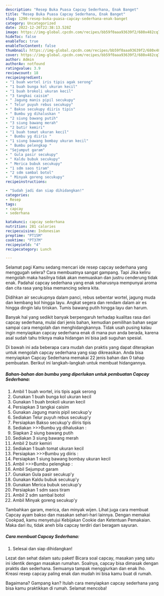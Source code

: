 ```yaml
---
description: "Resep Buka Puasa Capcay Sederhana, Enak Banget"
title: "Resep Buka Puasa Capcay Sederhana, Enak Banget"
slug: 1290-resep-buka-puasa-capcay-sederhana-enak-banget
category: Uncategorized
date: 2022-12-26T22:38:13.528Z
image: https://img-global.cpcdn.com/recipes/bb59f0aaa93639f2/680x482cq70/capcay-sederhana-foto-resep-utama.jpg
hideToc: false
enableToc: true
enableTocContent: false
thumbnail: https://img-global.cpcdn.com/recipes/bb59f0aaa93639f2/680x482cq70/capcay-sederhana-foto-resep-utama.jpg
cover: https://img-global.cpcdn.com/recipes/bb59f0aaa93639f2/680x482cq70/capcay-sederhana-foto-resep-utama.jpg
author: Admin
authorAv: notfound
ratingvalue: 3.9
reviewcount: 18
recipeingredient:
- "1 buah wortel iris tipis agak serong"
- "1 buah bunga kol ukuran kecil"
- "1 buah brokoli ukuran kecil"
- "3 tangkai caisim"
- " Jagung manis pipil secukupy"
- " Telur puyuh rebus secukupy"
- " Bakso secukupy diiris tipis"
- " Bumbu yg dihaluskan "
- "2 siung bawang putih"
- "3 siung bawang merah"
- "2 butir kemiri"
- "1 buah tomat ukuran kecil"
- " Bumbu yg diiris "
- "1 siung bawang bombay ukuran kecil"
- " Bumbu pelengkap "
- "Sejumput garam"
- " Gula pasir secukupy"
- " Kaldu bubuk secukupy"
- " Merica bubuk secukupy"
- "1 sdm saos tiram"
- "2 sdm sambal botol"
- " Minyak goreng secukupy"
recipeinstructions:

- "Sudah jadi dan siap dihidangkan!"
categories:
- Resep
tags:
- capcay
- sederhana

katakunci: capcay sederhana 
nutrition: 281 calories
recipecuisine: Indonesian
preptime: "PT15M"
cooktime: "PT37M"
recipeyield: "4"
recipecategory: Lunch

---
```



Selamat pagi Kamu sedang mencari ide resep capcay sederhana yang menggugah selera? Cara membuatnya sangat gampang. Tapi Jika keliru mengolah maka hasilnya tidak akan memuaskan dan justru cenderung tidak enak. Padahal capcay sederhana yang enak seharusnya mempunyai aroma dan cita rasa yang bisa memancing selera kita.


Didihkan air secukupnya dalam panci, rebus sebentar wortel, jagung muda dan kembang kol hingga layu. Angkat segera dan rendam dalam air es hingga dingin lalu tiriskan. Tumis bawang putih hingga layu dan harum.

Banyak hal yang sedikit banyak berpengaruh terhadap kualitas rasa dari capcay sederhana, mulai dari jenis bahan, kemudian pemilihan bahan segar sampai cara mengolah dan menghidangkannya. Tidak usah pusing kalau ingin menyiapkan capcay sederhana enak di mana pun anda berada, karena asal sudah tahu triknya maka hidangan ini bisa jadi suguhan spesial.


Di bawah ini ada beberapa cara mudah dan praktis yang dapat diterapkan untuk mengolah capcay sederhana yang siap dikreasikan. Anda bisa menyiapkan Capcay Sederhana memakai 22 jenis bahan dan 0 tahap pembuatan. Berikut ini langkah-langkah untuk membuat hidangannya.

<!--inarticleads1-->

##### Bahan-bahan dan bumbu yang diperlukan untuk pembuatan Capcay Sederhana:

1. Ambil 1 buah wortel, iris tipis agak serong
1. Gunakan 1 buah bunga kol ukuran kecil
1. Gunakan 1 buah brokoli ukuran kecil
1. Persiapkan 3 tangkai caisim
1. Gunakan  Jagung manis pipil secukup&#39;y
1. Sediakan  Telur puyuh rebus secukup&#39;y
1. Persiapkan  Bakso secukup&#39;y diiris tipis
1. Sediakan  &gt;&gt;&gt;Bumbu yg dihaluskan :
1. Siapkan 2 siung bawang putih
1. Sediakan 3 siung bawang merah
1. Ambil 2 butir kemiri
1. Sediakan 1 buah tomat ukuran kecil
1. Persiapkan  &gt;&gt;&gt;Bumbu yg diiris :
1. Persiapkan 1 siung bawang bombay ukuran kecil
1. Ambil  &gt;&gt;&gt;Bumbu pelengkap :
1. Ambil Sejumput garam
1. Gunakan  Gula pasir secukup&#39;y
1. Gunakan  Kaldu bubuk secukup&#39;y
1. Gunakan  Merica bubuk secukup&#39;y
1. Persiapkan 1 sdm saos tiram
1. Ambil 2 sdm sambal botol
1. Ambil  Minyak goreng secukup&#39;y


Tambahkan garam, merica, dan minyak wijen. Lihat juga cara membuat Capcay ayam bakso dan masakan sehari-hari lainnya. Dengan memakai Cookpad, kamu menyetujui Kebijakan Cookie dan Ketentuan Pemakaian. Maka dari itu, tidak aneh bila capcay terdiri dari beragam sayuran. 

<!--inarticleads2-->

##### Cara membuat Capcay Sederhana:


1. Selesai dan siap dihidangkan!

Lezat dan sehat dalam satu paket! Bicara soal capcay, masakan yang satu ini identik dengan masakan rumahan. Soalnya, capcay bisa dimasak dengan praktis dan sederhana. Semuanya tampak menggiurkan dan enak lho. Kreasi resep capcay paling enak dan mudah ini bisa kamu buat di rumah. 

Bagaimana? Gampang kan? Itulah cara menyiapkan capcay sederhana yang bisa kamu praktikkan di rumah. Selamat mencoba!
